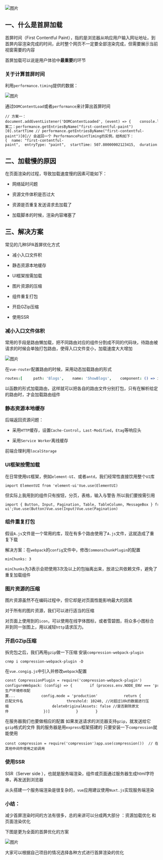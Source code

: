 ![图片](https://img-blog.csdnimg.cn/img_convert/b9d940e293081496e09753c09db23f58.png)

## 一、什么是首屏加载

首屏时间（First Contentful Paint），指的是浏览器从响应用户输入网址地址，到首屏内容渲染完成的时间，此时整个网页不一定要全部渲染完成，但需要展示当前视窗需要的内容

首屏加载可以说是用户体验中**最重要**的环节

### 关于计算首屏时间

利用`performance.timing`提供的数据：

![图片](https://img-blog.csdnimg.cn/img_convert/0fdb84103b1a081a0c0eacc2772620ef.png)

通过`DOMContentLoad`或者`performance`来计算出首屏时间

```cobol
// 方案一：document.addEventListener('DOMContentLoaded', (event) => {    console.log('first contentful painting');});// 方案二：performance.getEntriesByName("first-contentful-paint")[0].startTime // performance.getEntriesByName("first-contentful-paint")[0]// 会返回一个 PerformancePaintTiming的实例，结构如下：{  name: "first-contentful-paint",  entryType: "paint",  startTime: 507.80000002123415,  duration: 0,};
```

## 二、加载慢的原因

在页面渲染的过程，导致加载速度慢的因素可能如下：

-   网络延时问题
    
-   资源文件体积是否过大
    
-   资源是否重复发送请求去加载了
    
-   加载脚本的时候，渲染内容堵塞了
    

## 三、解决方案

常见的几种SPA首屏优化方式

-   减小入口文件积
    
-   静态资源本地缓存
    
-   UI框架按需加载
    
-   图片资源的压缩
    
-   组件重复打包
    
-   开启GZip压缩
    
-   使用SSR
    

### 减小入口文件体积

常用的手段是路由懒加载，把不同路由对应的组件分割成不同的代码块，待路由被请求的时候会单独打包路由，使得入口文件变小，加载速度大大增加

![图片](https://img-blog.csdnimg.cn/img_convert/a1e0a6acd451b4dc6e86832549ffb290.png)

在`vue-router`配置路由的时候，采用动态加载路由的形式

```coffeescript
routes:[     path: 'Blogs',    name: 'ShowBlogs',    component: () => import('./components/ShowBlogs.vue')]
```

以函数的形式加载路由，这样就可以把各自的路由文件分别打包，只有在解析给定的路由时，才会加载路由组件

### 静态资源本地缓存

后端返回资源问题：

-   采用`HTTP`缓存，设置`Cache-Control`，`Last-Modified`，`Etag`等响应头
    
-   采用`Service Worker`离线缓存
    

前端合理利用`localStorage`

### UI框架按需加载

在日常使用`UI`框架，例如`element-UI`、或者`antd`，我们经常性直接饮用整个`UI`库

```cobol
import ElementUI from 'element-ui'Vue.use(ElementUI)
```

但实际上我用到的组件只有按钮，分页，表格，输入与警告 所以我们要按需引用

```cobol
import { Button, Input, Pagination, Table, TableColumn, MessageBox } from 'element-ui';Vue.use(Button)Vue.use(Input)Vue.use(Pagination)
```

### 组件重复打包

假设`A.js`文件是一个常用的库，现在有多个路由使用了`A.js`文件，这就造成了重复下载

解决方案：在`webpack`的`config`文件中，修改`CommonsChunkPlugin`的配置

```cobol
minChunks: 3
```

`minChunks`为3表示会把使用3次及以上的包抽离出来，放进公共依赖文件，避免了重复加载组件

### 图片资源的压缩

图片资源虽然不在编码过程中，但它却是对页面性能影响最大的因素

对于所有的图片资源，我们可以进行适当的压缩

对页面上使用到的`icon`，可以使用在线字体图标，或者雪碧图，将众多小图标合并到同一张图上，用以减轻`http`请求压力。

### 开启GZip压缩

拆完包之后，我们再用`gzip`做一下压缩 安装`compression-webpack-plugin`

```less
cnmp i compression-webpack-plugin -D
```

在`vue.congig.js`中引入并修改`webpack`配置

```cobol
const CompressionPlugin = require('compression-webpack-plugin') configureWebpack: (config) => {        if (process.env.NODE_ENV === 'production') {            // 为生产环境修改配置...            config.mode = 'production'            return {                plugins: [new CompressionPlugin({                    test: /\.js$|\.html$|\.css/, //匹配文件名                    threshold: 10240, //对超过10k的数据进行压缩                    deleteOriginalAssets: false //是否删除原文件                })]            }        }
```

在服务器我们也要做相应的配置 如果发送请求的浏览器支持`gzip`，就发送给它`gzip`格式的文件 我的服务器是用`express`框架搭建的 只要安装一下`compression`就能使用

```cobol
const compression = require('compression')app.use(compression())  // 在其他中间件使用之前调用
```

### 使用SSR

SSR（Server side ），也就是服务端渲染，组件或页面通过服务器生成html字符串，再发送到浏览器

从头搭建一个服务端渲染是很复杂的，`vue`应用建议使用`Nuxt.js`实现服务端渲染

### 小结：

减少首屏渲染时间的方法有很多，总的来讲可以分成两大部分 ：资源加载优化 和 页面渲染优化

下图是更为全面的首屏优化的方案

![图片](https://img-blog.csdnimg.cn/img_convert/9aac7e0754ad2861b95ad819d437c4f1.png)

大家可以根据自己项目的情况选择各种方式进行首屏渲染的优化